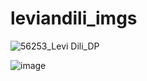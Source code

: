 # leviandili_imgs
![56253_Levi   Dili_DP](https://github.com/user-attachments/assets/3f112646-ab5f-49bf-8940-8379098a59b0)

![image](https://github.com/user-attachments/assets/c3d6ba3f-ae19-49c3-87b4-9040107d9d51)
